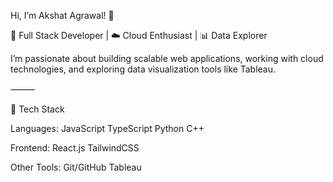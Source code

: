  Hi, I’m Akshat Agrawal! 👋

🚀 Full Stack Developer | ☁️ Cloud Enthusiast | 📊 Data Explorer

I’m passionate about building scalable web applications, working with cloud technologies, and exploring data visualization tools like Tableau.

⸻

🔧 Tech Stack

Languages:
JavaScript TypeScript Python C++

Frontend:
React.js TailwindCSS

Other Tools:
Git/GitHub Tableau
